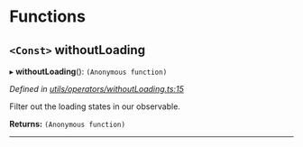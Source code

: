 

# Functions

<a id="withoutloading"></a>

## `<Const>` withoutLoading

▸ **withoutLoading**(): `(Anonymous function)`

*Defined in [utils/operators/withoutLoading.ts:15](https://github.com/paritytech/js-libs/blob/b4404e2/packages/light.js/src/utils/operators/withoutLoading.ts#L15)*

Filter out the loading states in our observable.

**Returns:** `(Anonymous function)`

___

